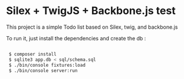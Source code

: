 Silex + TwigJS + Backbone.js test
==================================

This project is a simple Todo list based on Silex, twig, and backbone.js

To run it, just install the dependencies and create the db :

```sh

 $ composer install
 $ sqlite3 app.db < sql/schema.sql
 $ ./bin/console fixtures:load
 $ ./bin/console server:run

```
